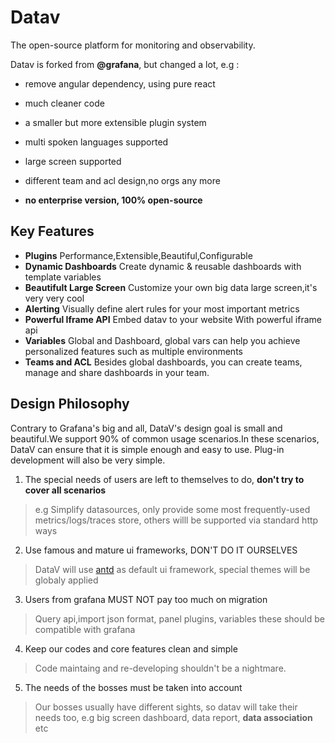 # Datav

The open-source platform for monitoring and observability. 

Datav is forked from **@grafana**, but changed a lot, e.g :
- remove angular dependency, using pure react
- much cleaner code 
- a smaller but more extensible plugin system
- multi spoken languages supported
- large screen supported
- different team and acl design,no orgs any more 

- **no enterprise version, 100% open-source**

## Key Features

- **Plugins** Performance,Extensible,Beautiful,Configurable
- **Dynamic Dashboards** Create dynamic & reusable dashboards with template variables
- **Beautifult Large Screen** Customize your own big data large screen,it's very very cool
- **Alerting** Visually define alert rules for your most important metrics
- **Powerful Iframe API** Embed datav to your website With powerful iframe api
- **Variables**  Global and Dashboard, global vars can help you achieve personalized features such as multiple environments
- **Teams and ACL** Besides global dashboards, you can create teams, manage and share dashboards in your team.


## Design Philosophy
Contrary to Grafana's big and all, DataV's design goal is small and beautiful.We support 90% of common usage scenarios.In these scenarios, DataV can ensure that it is simple enough and easy to use. Plug-in development will also be very simple. 

1. The special needs of users are left to themselves to do, **don't try to cover all scenarios**
> e.g Simplify datasources, only provide some most frequently-used metrics/logs/traces store, others willl be supported via standard http ways

2. Use famous and mature ui frameworks, DON'T DO IT OURSELVES
> DataV will use [antd](https://ant.design) as default ui framework, special themes will be globaly applied

3. Users from grafana MUST NOT pay too much on migration 
> Query api,import json format, panel plugins, variables these should be compatible with grafana

4. Keep our codes and core features clean and simple
> Code maintaing and re-developing shouldn't  be a nightmare.

5. The needs of the bosses must be taken into account
> Our bosses usually have different sights, so datav will take their needs too, e.g big screen dashboard, data report, **data association** etc